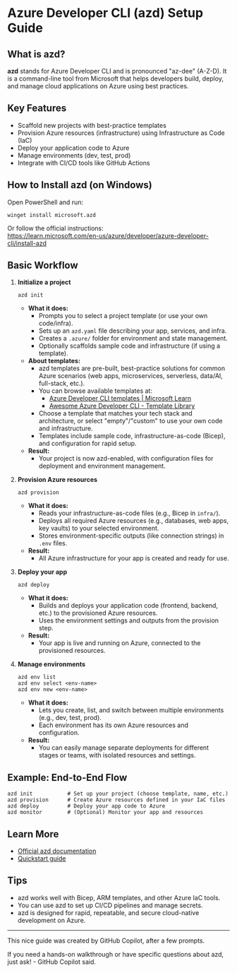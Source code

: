 # Azure Developer CLI (azd) Setup Guide

## What is azd?
**azd** stands for Azure Developer CLI and is pronounced "az-dee" (A-Z-D). It is a command-line tool from Microsoft that helps developers build, deploy, and manage cloud applications on Azure using best practices.

## Key Features
- Scaffold new projects with best-practice templates
- Provision Azure resources (infrastructure) using Infrastructure as Code (IaC)
- Deploy your application code to Azure
- Manage environments (dev, test, prod)
- Integrate with CI/CD tools like GitHub Actions

## How to Install azd (on Windows)
Open PowerShell and run:
```pwsh
winget install microsoft.azd
```
Or follow the official instructions:  
https://learn.microsoft.com/en-us/azure/developer/azure-developer-cli/install-azd

## Basic Workflow
1. **Initialize a project**
   ```pwsh
   azd init
   ```
   - **What it does:**
     - Prompts you to select a project template (or use your own code/infra).
     - Sets up an `azd.yaml` file describing your app, services, and infra.
     - Creates a `.azure/` folder for environment and state management.
     - Optionally scaffolds sample code and infrastructure (if using a template).
   - **About templates:**
     - azd templates are pre-built, best-practice solutions for common Azure scenarios (web apps, microservices, serverless, data/AI, full-stack, etc.).
     - You can browse available templates at:
       - [Azure Developer CLI templates | Microsoft Learn](https://learn.microsoft.com/en-us/azure/developer/azure-developer-cli/azd-templates?tabs=csharp)
       - [Awesome Azure Developer CLI - Template Library](https://azure.github.io/awesome-azd/)
     - Choose a template that matches your tech stack and architecture, or select "empty"/"custom" to use your own code and infrastructure.
     - Templates include sample code, infrastructure-as-code (Bicep), and configuration for rapid setup.
   - **Result:**
     - Your project is now azd-enabled, with configuration files for deployment and environment management.

2. **Provision Azure resources**
   ```pwsh
   azd provision
   ```
   - **What it does:**
     - Reads your infrastructure-as-code files (e.g., Bicep in `infra/`).
     - Deploys all required Azure resources (e.g., databases, web apps, key vaults) to your selected environment.
     - Stores environment-specific outputs (like connection strings) in `.env` files.
   - **Result:**
     - All Azure infrastructure for your app is created and ready for use.

3. **Deploy your app**
   ```pwsh
   azd deploy
   ```
   - **What it does:**
     - Builds and deploys your application code (frontend, backend, etc.) to the provisioned Azure resources.
     - Uses the environment settings and outputs from the provision step.
   - **Result:**
     - Your app is live and running on Azure, connected to the provisioned resources.

4. **Manage environments**
   ```pwsh
   azd env list
   azd env select <env-name>
   azd env new <env-name>
   ```
   - **What it does:**
     - Lets you create, list, and switch between multiple environments (e.g., dev, test, prod).
     - Each environment has its own Azure resources and configuration.
   - **Result:**
     - You can easily manage separate deployments for different stages or teams, with isolated resources and settings.

## Example: End-to-End Flow
```pwsh
azd init           # Set up your project (choose template, name, etc.)
azd provision      # Create Azure resources defined in your IaC files
azd deploy         # Deploy your app code to Azure
azd monitor        # (Optional) Monitor your app and resources
```

## Learn More
- [Official azd documentation](https://learn.microsoft.com/en-us/azure/developer/azure-developer-cli/)
- [Quickstart guide](https://learn.microsoft.com/en-us/azure/developer/azure-developer-cli/get-started)

## Tips
- azd works well with Bicep, ARM templates, and other Azure IaC tools.
- You can use azd to set up CI/CD pipelines and manage secrets.
- azd is designed for rapid, repeatable, and secure cloud-native development on Azure.

---

This nice guide was created by GitHub Copilot, after a few prompts. 

If you need a hands-on walkthrough or have specific questions about azd, just ask! - GitHub Copilot said. 

